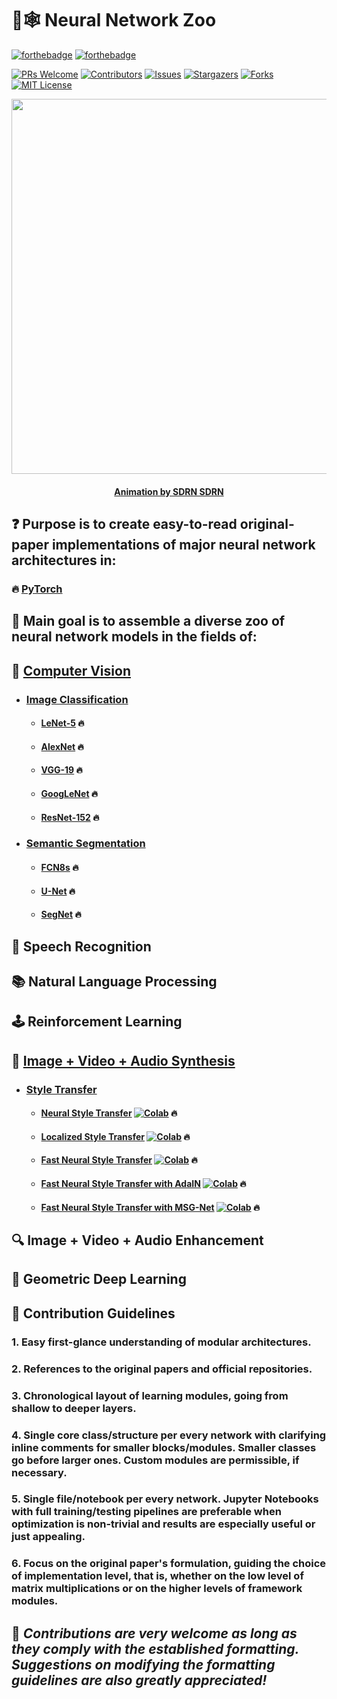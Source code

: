 # :brain::spider_web: **Neural Network Zoo**

[![forthebadge](https://forthebadge.com/images/badges/open-source.svg)](http://forthebadge.com)
[![forthebadge](https://forthebadge.com/images/badges/built-with-love.svg)](http://forthebadge.com)

[![PRs Welcome](https://img.shields.io/badge/PRs-welcome-brightgreen.svg?style=for-the-badge)](https://github.com/tensorush/Neural-Network-Zoo/pulls)
[![Contributors][contributors-shield]][contributors-url]
[![Issues][issues-shield]][issues-url]
[![Stargazers][stars-shield]][stars-url]
[![Forks][forks-shield]][forks-url]
[![MIT License][license-shield]][license-url]

<p align="center">
    <img src="https://i.giphy.com/media/3mlcG0HYlpXntrzbUZ/giphy.webp" width=600 height=600>
</p>

<h4 align="center"> 
    <p><a href="https://www.instagram.com/sdrnsdrn/">Animation by SDRN SDRN</a></p>
</h4>

## :question: Purpose is to create easy-to-read original-paper implementations of major neural network architectures in:

### :fire: [PyTorch](https://github.com/tensorush/Neural-Network-Zoo/tree/main/PyTorch)

## :dart: Main goal is to assemble a diverse zoo of neural network models in the fields of:

## :eyes: [Computer Vision](https://github.com/tensorush/Neural-Network-Zoo/blob/main/PyTorch/Computer-Vision)

- ### [Image Classification](https://github.com/tensorush/Neural-Network-Model-Zoo/blob/main/PyTorch/Computer-Vision/Image-Classification)

  - #### [LeNet-5](https://github.com/tensorush/Neural-Network-Zoo/blob/main/PyTorch/Computer-Vision/Image-Classification/LeNet-5.py) :fire:
  - #### [AlexNet](https://github.com/tensorush/Neural-Network-Model-Zoo/blob/main/PyTorch/Computer-Vision/Image-Classification/AlexNet.py) :fire:
  - #### [VGG-19](https://github.com/tensorush/Neural-Network-Model-Zoo/blob/main/PyTorch/Computer-Vision/Image-Classification/VGG-19.py) :fire:
  - #### [GoogLeNet](https://github.com/tensorush/Neural-Network-Zoo/blob/main/PyTorch/Computer-Vision/Image-Classification/GoogLeNet.py) :fire:
  - #### [ResNet-152](https://github.com/tensorush/Neural-Network-Zoo/blob/main/PyTorch/Computer-Vision/Image-Classification/ResNet-152.py) :fire:

- ### [Semantic Segmentation](https://github.com/tensorush/Neural-Network-Model-Zoo/tree/main/PyTorch/Computer-Vision/Semantic-Segmentation)

  - #### [FCN8s](https://github.com/tensorush/Neural-Network-Zoo/blob/main/PyTorch/Computer-Vision/Semantic-Segmentation/FCN8s.py) :fire:
  - #### [U-Net](https://github.com/tensorush/Neural-Network-Model-Zoo/blob/main/PyTorch/Computer-Vision/Semantic-Segmentation/U-Net.py) :fire:
  - #### [SegNet](https://github.com/tensorush/Neural-Network-Model-Zoo/blob/main/PyTorch/Computer-Vision/Semantic-Segmentation/SegNet.py) :fire:

## :speech_balloon: Speech Recognition

## :books: Natural Language Processing

## :joystick: Reinforcement Learning

## :art: [Image + Video + Audio Synthesis](https://github.com/tensorush/Neural-Network-Zoo/blob/main/PyTorch/Image%2BVideo%2BAudio-Synthesis)

- ### [Style Transfer](https://github.com/tensorush/Neural-Network-Zoo/blob/main/PyTorch/Image%2BVideo%2BAudio-Synthesis/Style-Transfer)

  - #### [Neural Style Transfer](https://github.com/tensorush/Neural-Network-Zoo/blob/main/PyTorch/Image%2BVideo%2BAudio-Synthesis/Style-Transfer/Neural%20Style%20Transfer.ipynb) [![Colab](https://camo.githubusercontent.com/52feade06f2fecbf006889a904d221e6a730c194/68747470733a2f2f636f6c61622e72657365617263682e676f6f676c652e636f6d2f6173736574732f636f6c61622d62616467652e737667)](https://colab.research.google.com/github/tensorush/Neural-Network-Zoo/blob/main/PyTorch/Image%2BVideo%2BAudio-Synthesis/Style-Transfer/Neural%20Style%20Transfer.ipynb) :fire:
  - #### [Localized Style Transfer](https://github.com/tensorush/Neural-Network-Zoo/blob/main/PyTorch/Image%2BVideo%2BAudio-Synthesis/Style-Transfer/Localized%20Style%20Transfer.ipynb) [![Colab](https://camo.githubusercontent.com/52feade06f2fecbf006889a904d221e6a730c194/68747470733a2f2f636f6c61622e72657365617263682e676f6f676c652e636f6d2f6173736574732f636f6c61622d62616467652e737667)](https://colab.research.google.com/github/tensorush/Neural-Network-Zoo/blob/main/PyTorch/Image%2BVideo%2BAudio-Synthesis/Style-Transfer/Localized%20Style%20Transfer.ipynb) :fire:
  - #### [Fast Neural Style Transfer](https://github.com/tensorush/Neural-Network-Zoo/blob/main/PyTorch/Image%2BVideo%2BAudio-Synthesis/Style-Transfer/Fast%20Neural%20Style%20Transfer.ipynb) [![Colab](https://camo.githubusercontent.com/52feade06f2fecbf006889a904d221e6a730c194/68747470733a2f2f636f6c61622e72657365617263682e676f6f676c652e636f6d2f6173736574732f636f6c61622d62616467652e737667)](https://colab.research.google.com/github/tensorush/Neural-Network-Zoo/blob/main/PyTorch/Image%2BVideo%2BAudio-Synthesis/Style-Transfer/Fast%20Neural%20Style%20Transfer.ipynb) :fire:
  - #### [Fast Neural Style Transfer with AdaIN](https://github.com/tensorush/Neural-Network-Zoo/blob/main/PyTorch/Image%2BVideo%2BAudio-Synthesis/Style-Transfer/Fast%20Neural%20Style%20Transfer%20with%20AdaIN.ipynb) [![Colab](https://camo.githubusercontent.com/52feade06f2fecbf006889a904d221e6a730c194/68747470733a2f2f636f6c61622e72657365617263682e676f6f676c652e636f6d2f6173736574732f636f6c61622d62616467652e737667)](https://colab.research.google.com/github/tensorush/Neural-Network-Zoo/blob/main/PyTorch/Image%2BVideo%2BAudio-Synthesis/Style-Transfer/Fast%20Neural%20Style%20Transfer%20with%20AdaIN.ipynb) :fire:
  - #### [Fast Neural Style Transfer with MSG-Net](https://github.com/tensorush/Neural-Network-Zoo/blob/main/PyTorch/Image%2BVideo%2BAudio-Synthesis/Style-Transfer/Fast%20Neural%20Style%20Transfer%20with%20MSG-Net.ipynb) [![Colab](https://camo.githubusercontent.com/52feade06f2fecbf006889a904d221e6a730c194/68747470733a2f2f636f6c61622e72657365617263682e676f6f676c652e636f6d2f6173736574732f636f6c61622d62616467652e737667)](https://colab.research.google.com/github/tensorush/Neural-Network-Zoo/blob/main/PyTorch/Image%2BVideo%2BAudio-Synthesis/Style-Transfer/Fast%20Neural%20Style%20Transfer%20with%20MSG-Net.ipynb) :fire:

## :mag: Image + Video + Audio Enhancement

## :dna: Geometric Deep Learning

## :triangular_ruler: Contribution Guidelines

### 1. Easy first-glance understanding of modular architectures.

### 2. References to the original papers and official repositories.

### 3. Chronological layout of learning modules, going from shallow to deeper layers.

### 4. Single core class/structure per every network with clarifying inline comments for smaller blocks/modules. Smaller classes go before larger ones. Custom modules are permissible, if necessary.

### 5. Single file/notebook per every network. Jupyter Notebooks with full training/testing pipelines are preferable when optimization is non-trivial and results are especially useful or just appealing.

### 6. Focus on the original paper's formulation, guiding the choice of implementation level, that is, whether on the low level of matrix multiplications or on the higher levels of framework modules.

## :hugs: _Contributions are very welcome as long as they comply with the established formatting. Suggestions on modifying the formatting guidelines are also greatly appreciated!_

<!-- MARKDOWN LINKS -->

[contributors-shield]: https://img.shields.io/github/contributors/tensorush/Neural-Network-Zoo.svg?style=for-the-badge
[contributors-url]: https://github.com/tensorush/Neural-Network-Zoo/graphs/contributors
[forks-shield]: https://img.shields.io/github/forks/tensorush/Neural-Network-Zoo.svg?style=for-the-badge
[forks-url]: https://github.com/tensorush/Neural-Network-Zoo/network/members
[stars-shield]: https://img.shields.io/github/stars/tensorush/Neural-Network-Zoo.svg?style=for-the-badge
[stars-url]: https://github.com/tensorush/Neural-Network-Zoo/stargazers
[issues-shield]: https://img.shields.io/github/issues/tensorush/Neural-Network-Zoo.svg?style=for-the-badge
[issues-url]: https://github.com/tensorush/Neural-Network-Zoo/issues
[license-shield]: https://img.shields.io/github/license/tensorush/Neural-Network-Zoo.svg?style=for-the-badge
[license-url]: https://github.com/tensorush/Neural-Network-Zoo/blob/main/LICENSE.md
